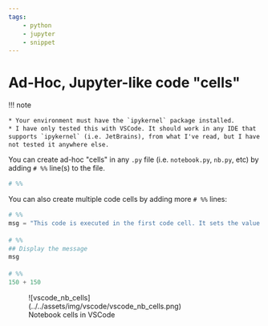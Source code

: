 ```yaml
---
tags:
    - python
    - jupyter
    - snippet
---
```


# Ad-Hoc, Jupyter-like code "cells"

!!! note

    * Your environment must have the `ipykernel` package installed.
    * I have only tested this with VSCode. It should work in any IDE that supports `ipykernel` (i.e. JetBrains), from what I've read, but I have not tested it anywhere else.

You can create ad-hoc "cells" in any `.py` file (i.e. `notebook.py`, `nb.py`, etc) by adding `# %%` line(s) to the file.

```python title="Example 'notebook.py' file" linenums="1"
# %%

```

You can also create multiple code cells by adding more `# %%` lines:

```python title="notebook.py" linenums="1"
# %%
msg = "This code is executed in the first code cell. It sets the value of 'msg' to this string."

# %%
## Display the message
msg

# %%
150 + 150
```

<figure markdown="span">
  ![vscode_nb_cells](../../assets/img/vscode/vscode_nb_cells.png)
  <figcaption>Notebook cells in VSCode</figcaption>
</figure>
